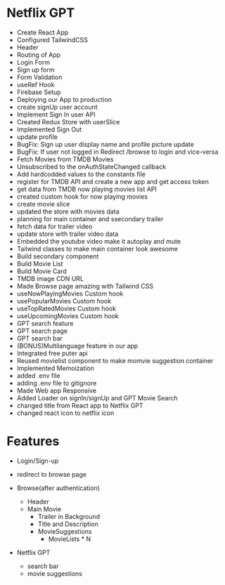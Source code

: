 # Netflix GPT

- Create React App
- Configured TailwindCSS
- Header
- Routing of App
- Login Form
- Sign up form
- Form Validation
- useRef Hook
- Firebase Setup
- Deploying our App to production
- create signUp user account
- Implement Sign In user API
- Created Redux Store with userSlice
- Implemented Sign Out
- update profile 
- BugFix: Sign up user display name and profile picture update
- BugFix: If user not logged in Redirect /browse to login and vice-versa
- Fetch Movies from TMDB Movies 
- Unsubscribed to the onAuthStateChanged callback
- Add hardcodded values to the constants file
- register for TMDB API and create a new app and get access token 
- get data from TMDB now playing movies list API
- created custom hook for now playing movies
- create movie slice
- updated the store with movies data
- planning for main container and ssecondary trailer
- fetch data for trailer video 
- update store with trailer video data
- Embedded the youtube video make it autoplay and mute
- Tailwind classes to make main container look awesome
- Build secondary component
- Build Movie List
- Build Movie Card
- TMDB image CDN URL
- Made Browse page amazing with Tailwind CSS
- useNowPlayingMovies Custom hook
- usePopularMovies Custom hook
- useTopRatedMovies Custom hook
- useUpcomingMovies Custom hook
- GPT search feature
- GPT search page
- GPT search bar
- (BONUS)Multilanguage feature in our app
- Integrated free puter api 
- Reused movielist component to make momvie suggestion container
- Implemented Memoization
- added .env file
- adding .env file to gitignore
- Made Web app Responsive
- Added Loader on signIn/signUp and GPT Movie Search
- changed title from React app to Netflix GPT
- changed react icon to netflix icon


 
# Features
- Login/Sign-up
- redirect to browse page

- Browse(after authentication)
    - Header
    - Main Movie
        - Trailer in Background
        - Title and Description
        - MovieSuggestions
            - MovieLists * N
- Netflix GPT
    - search bar
    - movie suggestions
